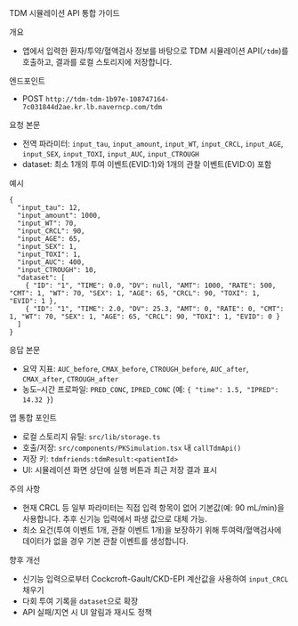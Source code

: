 TDM 시뮬레이션 API 통합 가이드

개요
- 앱에서 입력한 환자/투약/혈액검사 정보를 바탕으로 TDM 시뮬레이션 API(`/tdm`)를 호출하고, 결과를 로컬 스토리지에 저장합니다.

엔드포인트
- POST `http://tdm-tdm-1b97e-108747164-7c031844d2ae.kr.lb.naverncp.com/tdm`

요청 본문
- 전역 파라미터: `input_tau`, `input_amount`, `input_WT`, `input_CRCL`, `input_AGE`, `input_SEX`, `input_TOXI`, `input_AUC`, `input_CTROUGH`
- dataset: 최소 1개의 투여 이벤트(EVID:1)와 1개의 관찰 이벤트(EVID:0) 포함

예시
```
{
  "input_tau": 12,
  "input_amount": 1000,
  "input_WT": 70,
  "input_CRCL": 90,
  "input_AGE": 65,
  "input_SEX": 1,
  "input_TOXI": 1,
  "input_AUC": 400,
  "input_CTROUGH": 10,
  "dataset": [
    { "ID": "1", "TIME": 0.0, "DV": null, "AMT": 1000, "RATE": 500, "CMT": 1, "WT": 70, "SEX": 1, "AGE": 65, "CRCL": 90, "TOXI": 1, "EVID": 1 },
    { "ID": "1", "TIME": 2.0, "DV": 25.3, "AMT": 0, "RATE": 0, "CMT": 1, "WT": 70, "SEX": 1, "AGE": 65, "CRCL": 90, "TOXI": 1, "EVID": 0 }
  ]
}
```

응답 본문
- 요약 지표: `AUC_before`, `CMAX_before`, `CTROUGH_before`, `AUC_after`, `CMAX_after`, `CTROUGH_after`
- 농도–시간 프로파일: `PRED_CONC`, `IPRED_CONC` (예: `{ "time": 1.5, "IPRED": 14.32 }`)

앱 통합 포인트
- 로컬 스토리지 유틸: `src/lib/storage.ts`
- 호출/저장: `src/components/PKSimulation.tsx` 내 `callTdmApi()`
- 저장 키: `tdmfriends:tdmResult:<patientId>`
- UI: 시뮬레이션 화면 상단에 실행 버튼과 최근 저장 결과 표시

주의 사항
- 현재 CRCL 등 일부 파라미터는 직접 입력 항목이 없어 기본값(예: 90 mL/min)을 사용합니다. 추후 신기능 입력에서 파생 값으로 대체 가능.
- 최소 요건(투여 이벤트 1개, 관찰 이벤트 1개)을 보장하기 위해 투여력/혈액검사에 데이터가 없을 경우 기본 관찰 이벤트를 생성합니다.

향후 개선
- 신기능 입력으로부터 Cockcroft-Gault/CKD-EPI 계산값을 사용하여 `input_CRCL` 채우기
- 다회 투여 기록을 `dataset`으로 확장
- API 실패/지연 시 UI 알림과 재시도 정책
